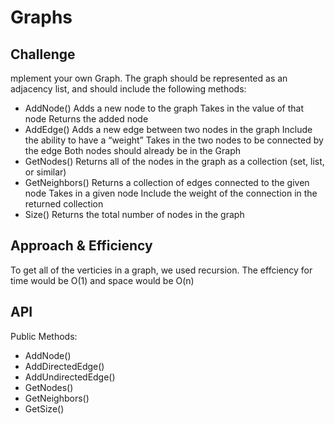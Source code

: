 # Graphs


## Challenge
mplement your own Graph. The graph should be represented as an adjacency list, and should include the following methods:

- AddNode()
Adds a new node to the graph
Takes in the value of that node
Returns the added node
- AddEdge()
Adds a new edge between two nodes in the graph
Include the ability to have a “weight”
Takes in the two nodes to be connected by the edge
Both nodes should already be in the Graph
- GetNodes()
Returns all of the nodes in the graph as a collection (set, list, or similar)
- GetNeighbors()
Returns a collection of edges connected to the given node
Takes in a given node
Include the weight of the connection in the returned collection
- Size()
Returns the total number of nodes in the graph

## Approach & Efficiency

To get all of the verticies in a graph, we used recursion. The effciency for time would be O(1) and space would be O(n)

## API
Public Methods:
- AddNode()
- AddDirectedEdge()
- AddUndirectedEdge()
- GetNodes()
- GetNeighbors()
- GetSize()
